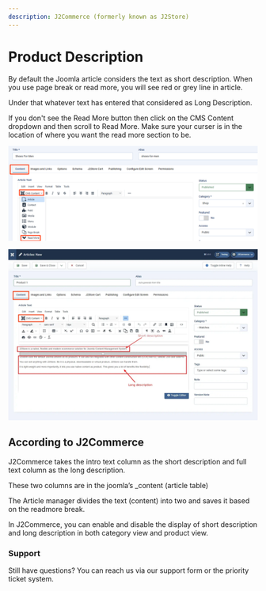 ```yaml
---
description: J2Commerce (formerly known as J2Store)
---
```


# Product Description

By default the Joomla article considers the text as short description. When you use page break or read more, you will see red or grey line in article.

Under that whatever text has entered that considered as Long Description.

If you don't see the Read More button then click on the CMS Content dropdown and then scroll to Read More.  Make sure your curser is in the location of where you want the read more section to be.

![Article readmore](<../.gitbook/assets/read more.png>)

![Short long description](../.gitbook/assets/catalog_product-description_article_readmore-long.webp)

## According to J2Commerce <a href="#according-to-j2store" id="according-to-j2store"></a>

J2Commerce takes the intro text column as the short description and full text column as the long description.

These two columns are in the joomla’s \_content (article table)

The Article manager divides the text (content) into two and saves it based on the readmore break.

In J2Commerce, you can enable and disable the display of short description and long description in both category view and product view.

### Support <a href="#support" id="support"></a>

Still have questions? You can reach us via our support form or the priority ticket system.
